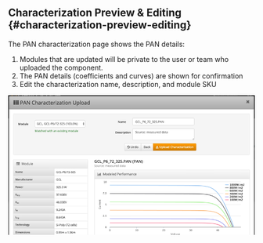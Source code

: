## Characterization Preview &amp; Editing {#characterization-preview-editing}

The PAN characterization page shows the PAN details:

1.  Modules that are updated will be private to the user or team who uploaded the component.
2.  The PAN details (coefficients and curves) are shown for confirmation
3.  Edit the characterization name, description, and module SKU

![Screenshots/7.6%20Characterization.png](../assets/screenshots7620characterization.png)